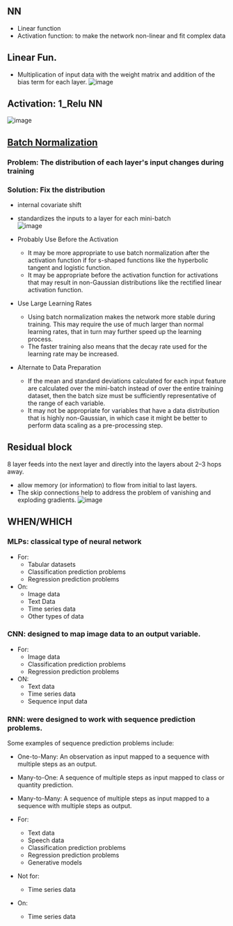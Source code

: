## NN
* Linear function
* Activation function: to make the network non-linear and fit complex data

## Linear Fun.
* Multiplication of input data with the weight matrix and addition of the bias term for each layer.
![image](https://user-images.githubusercontent.com/46463022/144874276-bf7d66f9-58de-489e-bcd4-398c9c53183a.png)

## Activation: 1_Relu NN
![image](https://user-images.githubusercontent.com/46463022/144874444-85fc50f5-3b26-4f19-8e60-efaf8a736084.png)

## [Batch Normalization](https://www.youtube.com/watch?v=sdXfAY_VD58)
### Problem: The distribution of each layer's input changes during training
### Solution: Fix the distribution
*  internal covariate shift
*  standardizes the inputs to a layer for each mini-batch  
![image](https://user-images.githubusercontent.com/46463022/144901870-56f293e1-778c-4e29-849c-0a4704f870e2.png)

* Probably Use Before the Activation
  * It may be more appropriate to use batch normalization after the activation function if for s-shaped functions like the hyperbolic tangent and logistic function.
  * It may be appropriate before the activation function for activations that may result in non-Gaussian distributions like the rectified linear activation function.

* Use Large Learning Rates
  * Using batch normalization makes the network more stable during training. This may require the use of much larger than normal learning rates, that in turn may further speed up the learning process.
  * The faster training also means that the decay rate used for the learning rate may be increased.

* Alternate to Data Preparation
  * If the mean and standard deviations calculated for each input feature are calculated over the mini-batch instead of over the entire training dataset, then the batch size must be sufficiently representative of the range of each variable.
  * It may not be appropriate for variables that have a data distribution that is highly non-Gaussian, in which case it might be better to perform data scaling as a pre-processing step.

## Residual block
8 layer feeds into the next layer and directly into the layers about 2–3 hops away. 
*  allow memory (or information) to flow from initial to last layers.
*  The skip connections help to address the problem of vanishing and exploding gradients.
![image](https://user-images.githubusercontent.com/46463022/144903171-bc1d67a2-a5c1-44f2-bfc7-e2ab23b42aaa.png)

## WHEN/WHICH

### MLPs: classical type of neural network
* For:
  * Tabular datasets
  * Classification prediction problems
  * Regression prediction problems
* On:
  * Image data
  * Text Data
  * Time series data
  * Other types of data

### CNN: designed to map image data to an output variable.
* For:
  * Image data
  * Classification prediction problems
  * Regression prediction problems
* ON:
  * Text data
  * Time series data
  * Sequence input data
### RNN: were designed to work with sequence prediction problems.

Some examples of sequence prediction problems include:  

* One-to-Many: An observation as input mapped to a sequence with multiple steps as an output.
* Many-to-One: A sequence of multiple steps as input mapped to class or quantity prediction.
* Many-to-Many: A sequence of multiple steps as input mapped to a sequence with multiple steps as output.


* For:
  * Text data
  * Speech data
  * Classification prediction problems
  * Regression prediction problems
  * Generative models
* Not for:
  * Time series data
* On:
  * Time series data


